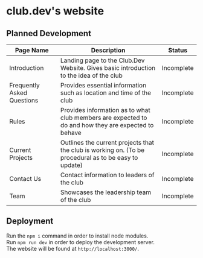 # club.dev's website

## Planned Development

| Page Name | Description | Status |
| --------- | ----------- | ------ |
| Introduction | Landing page to the Club.Dev Website. Gives basic introduction to the idea of the club | Incomplete |
| Frequently Asked Questions | Provides essential information such as location and time of the club | Incomplete |
| Rules | Provides information as to what club members are expected to do and how they are expected to behave | Incomplete |
| Current Projects | Outlines the current projects that the club is working on. (To be procedural as to be easy to update) | Incomplete |
| Contact Us | Contact information to leaders of the club | Incomplete |
| Team | Showcases the leadership team of the club | Incomplete | 

## Deployment
Run the `npm i` command in order to install node modules.  
Run `npm run dev` in order to deploy the development server.  
The website will be found at `http://localhost:3000/`.  
